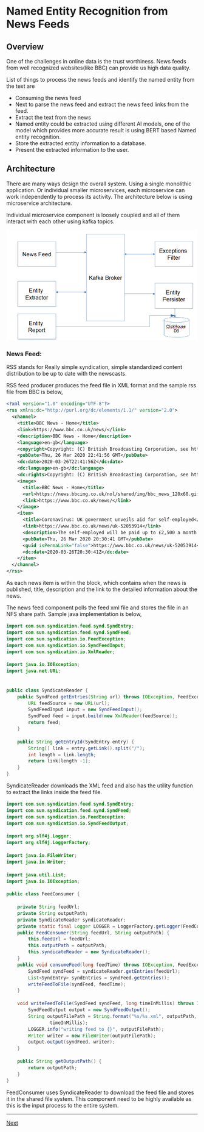 # Named Entity Recognition from News Feeds

## Overview

One of the challenges in online data is the trust worthiness. News feeds from well recognized websites(like BBC) can provide us high data quality.

List of things to process the news feeds and identify the named entity from the text are

- Consuming the news feed
- Next to parse the news feed and  extract the news feed links from the feed.
- Extract the text from the news
- Named entity could be extracted using different AI models, one of the model which provides more accurate result is using BERT based Named entity recognition.
- Store the extracted entity information to a database.
- Present the extracted information to the user.



## Architecture

There are many ways design the overall system. Using a single monolithic application. Or individual smaller microservices, each microservice can work independently to process its activity. The architecture below is using microservice architecture.

Individual microservice component is loosely coupled and all of them interact with each other using kafka topics.

![](./news-feed.PNG)



### News Feed:

RSS stands for Really simple syndication, simple standardized content distribution to be up to date with the newscasts.

RSS feed producer produces the feed file in XML format and the sample rss file from BBC is below,



```xml
<?xml version="1.0" encoding="UTF-8"?>
<rss xmlns:dc="http://purl.org/dc/elements/1.1/" version="2.0">
  <channel>
    <title>BBC News - Home</title>
    <link>https://www.bbc.co.uk/news/</link>
    <description>BBC News - Home</description>
    <language>en-gb</language>
    <copyright>Copyright: (C) British Broadcasting Corporation, see http://news.bbc.co.uk/2/hi/help/rss/4498287.stm for terms and conditions of reuse.</copyright>
    <pubDate>Thu, 26 Mar 2020 22:41:56 GMT</pubDate>
    <dc:date>2020-03-26T22:41:56Z</dc:date>
    <dc:language>en-gb</dc:language>
    <dc:rights>Copyright: (C) British Broadcasting Corporation, see http://news.bbc.co.uk/2/hi/help/rss/4498287.stm for terms and conditions of reuse.</dc:rights>
    <image>
      <title>BBC News - Home</title>
      <url>https://news.bbcimg.co.uk/nol/shared/img/bbc_news_120x60.gif</url>
      <link>https://www.bbc.co.uk/news/</link>
    </image>
    <item>
      <title>Coronavirus: UK government unveils aid for self-employed</title>
      <link>https://www.bbc.co.uk/news/uk-52053914</link>
      <description>The self-employed will be paid up to £2,500 a month to help them cope with the coronavirus crisis.</description>
      <pubDate>Thu, 26 Mar 2020 20:30:41 GMT</pubDate>
      <guid isPermaLink="false">https://www.bbc.co.uk/news/uk-52053914</guid>
      <dc:date>2020-03-26T20:30:41Z</dc:date>
    </item>
  </channel>
</rss>    

```

As each news item is within the <item> block, which contains when the news is published, title, description and the link to the detailed information about the news.



The news feed component polls the feed xml file and stores the file in an NFS share path. Sample java implementation is below,

```java
import com.sun.syndication.feed.synd.SyndEntry;
import com.sun.syndication.feed.synd.SyndFeed;
import com.sun.syndication.io.FeedException;
import com.sun.syndication.io.SyndFeedInput;
import com.sun.syndication.io.XmlReader;

import java.io.IOException;
import java.net.URL;


public class SyndicateReader {
    public SyndFeed getEntries(String url) throws IOException, FeedException {
        URL feedSource = new URL(url);
        SyndFeedInput input = new SyndFeedInput();
        SyndFeed feed = input.build(new XmlReader(feedSource));
        return feed;
    }

    public String getEntryId(SyndEntry entry) {
        String[] link = entry.getLink().split("/");
        int length = link.length;
        return link[length -1];
    }
}
```



SyndicateReader downloads the XML feed and also has the utility function to extract the links inside the feed file.



```java
import com.sun.syndication.feed.synd.SyndEntry;
import com.sun.syndication.feed.synd.SyndFeed;
import com.sun.syndication.io.FeedException;
import com.sun.syndication.io.SyndFeedOutput;

import org.slf4j.Logger;
import org.slf4j.LoggerFactory;

import java.io.FileWriter;
import java.io.Writer;

import java.util.List;
import java.io.IOException;

public class FeedConsumer {

    private String feedUrl;
    private String outputPath;
    private SyndicateReader syndicateReader;
    private static final Logger LOGGER = LoggerFactory.getLogger(FeedConsumer.class);
    public FeedConsumer(String feedUrl, String outputPath) {
        this.feedUrl = feedUrl;
        this.outputPath = outputPath;
        this.syndicateReader = new SyndicateReader();
    }
    public void consumeFeed(long feedTime) throws IOException, FeedException {
        SyndFeed syndFeed = syndicateReader.getEntries(feedUrl);
        List<SyndEntry> syndEntries = syndFeed.getEntries();
        writeFeedToFile(syndFeed, feedTime);
    }

    void writeFeedToFile(SyndFeed syndFeed, long timeInMillis) throws IOException, FeedException {
        SyndFeedOutput output = new SyndFeedOutput();
        String outputFilePath = String.format("%s/%s.xml", outputPath,
                timeInMillis);
        LOGGER.info("writing feed to {}", outputFilePath);
        Writer writer = new FileWriter(outputFilePath);
        output.output(syndFeed, writer);
    }

    public String getOutputPath() {
        return outputPath;
    }
}
```

FeedConsumer uses SyndicateReader to download the feed file and stores it in the shared file system. This component need to be highly available as this is the input process to the entire system.



******

[Next](./Feed-processor.md)



